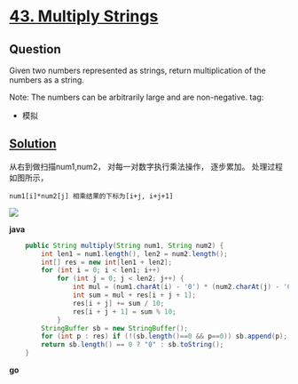 # [43. Multiply Strings](https://leetcode.com/problems/multiply-strings/)

## Question
Given two numbers represented as strings, return multiplication of the numbers as a string.

Note: The numbers can be arbitrarily large and are non-negative.
tag:
- 模拟

## [Solution](https://leetcode.com/discuss/71593/easiest-java-solution-with-graph-explanation)
从右到做扫描num1,num2， 对每一对数字执行乘法操作， 逐步累加。 处理过程如图所示，

 ```num1[i]*num2[j] 相乘结果的下标为[i+j, i+j+1]```

![](https://drscdn.500px.org/photo/130178585/m%3D2048/300d71f784f679d5e70fadda8ad7d68f)


**java**
```java
	public String multiply(String num1, String num2) {
		int len1 = num1.length(), len2 = num2.length();
		int[] res = new int[len1 + len2];
		for (int i = 0; i < len1; i++)
			for (int j = 0; j < len2; j++) {
				int mul = (num1.charAt(i) - '0') * (num2.charAt(j) - '0');
				int sum = mul + res[i + j + 1];
				res[i + j] += sum / 10;
				res[i + j + 1] = sum % 10;
			}
		StringBuffer sb = new StringBuffer();
		for (int p : res) if (!(sb.length()==0 && p==0)) sb.append(p);
		return sb.length() == 0 ? "0" : sb.toString();
	}
```

**go**
```go

```